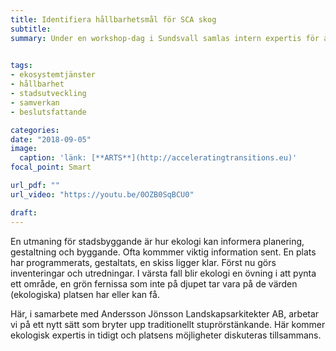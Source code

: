 ```yaml
---
title: Identifiera hållbarhetsmål för SCA skog
subtitle:
summary: Under en workshop-dag i Sundsvall samlas intern expertis för att reflektera över nya hållbarhetsmål. Mini-föredrag visar på möjligheter 

 
tags:
- ekosystemtjänster
- hållbarhet
- stadsutveckling
- samverkan
- beslutsfattande

categories:
date: "2018-09-05"
image: 
  caption: 'länk: [**ARTS**](http://acceleratingtransitions.eu)'  
focal_point: Smart

url_pdf: ""
url_video: "https://youtu.be/0OZB0SqBCU0"

draft: 
---
```


En utmaning för stadsbyggande är hur ekologi kan informera planering, gestaltning och byggande. Ofta kommmer viktig information sent. En plats har programmerats, gestaltats, en skiss ligger klar. Först nu görs inventeringar och utredningar. I värsta fall blir ekologi en övning i att pynta ett område, en grön fernissa som inte på djupet tar vara på de värden (ekologiska) platsen har eller kan få.

Här, i samarbete med Andersson Jönsson Landskapsarkitekter AB, arbetar vi på ett nytt sätt som bryter upp traditionellt stuprörstänkande. Här kommer ekologisk expertis in tidigt och platsens möjligheter diskuteras tillsammans. 


